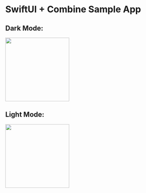 # SwiftUI + Combine Sample App

## Dark Mode:
<img src="https://github.com/Ulises-Castillo/MovieSearch/assets/53956224/8ab3fc88-1052-4625-89aa-b86c5a8757cf" width="200">


## Light Mode:
<img src="https://github.com/Ulises-Castillo/MovieSearch/assets/53956224/f7a21458-ca1f-416f-8928-7cb7bd90a55e" width="200">
<!-- ![simulator_screenshot_58B7211A-E8B3-406F-927D-C2FB047DBC09](https://github.com/Ulises-Castillo/MovieSearch/assets/53956224/f7a21458-ca1f-416f-8928-7cb7bd90a55e) -->
